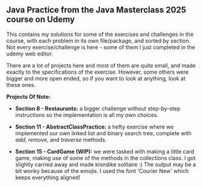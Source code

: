 ## Java Practice from the Java Masterclass 2025 course on Udemy

This contains my solutions for some of the exercises and challenges in the course, with 
each problem in its own file/package, and sorted by section. 
Not every exercise/challenge is here - some of them I just completed in the udemy web editor.

There are a lot of projects here and most of them are quite small, and made exactly to the specifications of the exercise.
However, some others were bigger and more open ended, so if you want to look at anything, look at these ones.

**Projects Of Note:**

- **Section 8 - Restaurants:** a bigger challenge without step-by-step instructions so the 
implementation is all my own choices.

- **Section 11 - AbstractClassPractice:** a hefty exercise where we implemented our own linked 
list and binary search tree, complete with *add*, *remove*, and *traverse* methods.

- **Section 15 - CardGame (WIP):** we were tasked with making a little card game, making use of some of the methods in the collections class.
I got slightly carried away and made klondike solitaire :) The output may be a bit wonky because of the emojis. I used the font 'Courier New' which keeps everything aligned!
